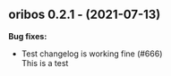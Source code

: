 ## oribos 0.2.1 - (2021-07-13)

**Bug fixes:**

 * Test changelog is working fine (#666)\
   This is a test

